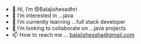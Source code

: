 - 👋 Hi, I’m @Balajishesadhri
- 👀 I’m interested in ...java
- 🌱 I’m currently learning ...full stack developer
- 💞️ I’m looking to collaborate on ...java projects
- 📫 How to reach me ... balajishessha@gmail.com

<!---
Balajishesadhri/Balajishesadhri is a ✨ special ✨ repository because its `README.md` (this file) appears on your GitHub profile.
You can click the Preview link to take a look at your changes.
--->
